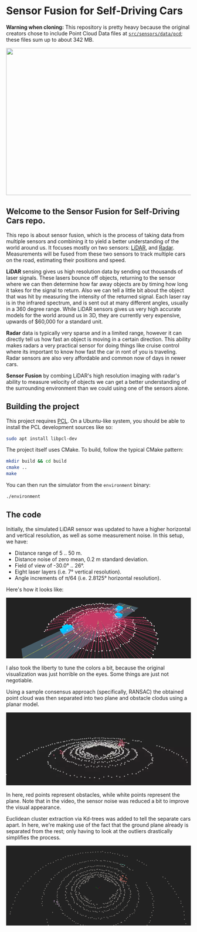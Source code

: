 # Sensor Fusion for Self-Driving Cars

**Warning when cloning:** This repository is pretty heavy because the original creators chose to include
Point Cloud Data files at [`src/sensors/data/pcd`](src/sensors/data/pcd); these files sum up to about 342 MB.

<img src="media/ObstacleDetectionFPS.gif" width="700" height="400" />

## Welcome to the Sensor Fusion for Self-Driving Cars repo.

This repo is about sensor fusion, which is the process of
taking data from multiple sensors and combining it to yield a better
understanding of the world around us. It focuses mostly on two
sensors: [LiDAR](https://en.wikipedia.org/wiki/Lidar), and 
[Radar](https://en.wikipedia.org/wiki/Radar).
Measurements will be fused from these two sensors to track multiple
cars on the road, estimating their positions and speed.

**LiDAR** sensing gives us high resolution data by sending out thousands of
laser signals. These lasers bounce off objects, returning to the sensor where
we can then determine how far away objects are by timing how long it takes
for the signal to return. Also we can tell a little bit about the object
that was hit by measuring the intensity of the returned signal. Each laser
ray is in the infrared spectrum, and is sent out at many different angles,
usually in a 360 degree range. While LiDAR sensors gives us very high
accurate models for the world around us in 3D, they are currently very
expensive, upwards of $60,000 for a standard unit.

**Radar** data is typically very sparse and in a limited range, however it
can directly tell us how fast an object is moving in a certain direction.
This ability makes radars a very practical sensor for doing things like
cruise control where its important to know how fast the car in ront of you
is traveling. Radar sensors are also very affordable and common now of days
in newer cars.

**Sensor Fusion** by combing LiDAR's high resolution imaging with radar's
ability to measure velocity of objects we can get a better understanding
of the surrounding environment than we could using one of the sensors alone.

## Building the project

This project requires [PCL](https://pointcloudlibrary.github.io/). On a
Ubuntu-like system, you should be able to install the PCL development
sources like so:

```bash
sudo apt install libpcl-dev
```

The project itself uses CMake. To build, follow the typical CMake pattern: 

```bash
mkdir build && cd build
cmake ..
make
```

You can then run the simulator from the `environment` binary:

```bash
./environment
```

## The code

Initially, the simulated LiDAR sensor was updated to have a higher
horizontal and vertical resolution, as well as some measurement noise.
In this setup, we have:

- Distance range of 5 .. 50 m.
- Distance noise of zero mean, 0.2 m standard deviation.
- Field of view of -30.0° .. 26°.
- Eight laser layers (i.e. 7° vertical resolution).
- Angle increments of π/64 (i.e. 2.8125° horizontal resolution).

Here's how it looks like:

![](media/lidar-updated.png)

I also took the liberty to tune the colors a bit, because the original
visualization was just horrible on the eyes. Some things are just not negotiable.

Using a sample consensus approach (specifically, RANSAC) the obtained
point cloud was then separated into two plane and obstacle clodus
using a planar model.

![](media/point-cloud-separation.webp)

In here, red points represent obstacles, while white points represent
the plane. Note that in the video, the sensor noise was reduced a bit
to improve the visual appearance.

Euclidean cluster extraction via Kd-trees was added to tell the separate
cars apart. In here, we're making use of the fact that the ground plane
already is separated from the rest; only having to look at the outliers
drastically simplifies the process.

![](media/cluster-segmentation.png)
